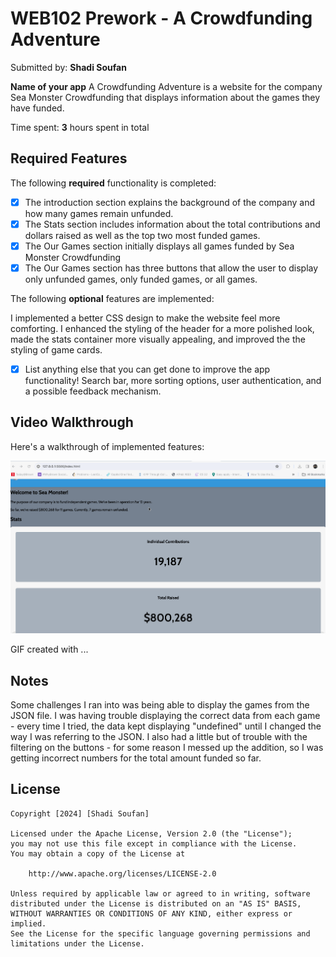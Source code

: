 # WEB102 Prework - **A Crowdfunding Adventure**

Submitted by: **Shadi Soufan**

**Name of your app** A Crowdfunding Adventure is a website for the company Sea Monster Crowdfunding that displays information about the games they have funded.

Time spent: **3** hours spent in total

## Required Features

The following **required** functionality is completed:

- [x] The introduction section explains the background of the company and how many games remain unfunded.
- [x] The Stats section includes information about the total contributions and dollars raised as well as the top two most funded games.
- [x] The Our Games section initially displays all games funded by Sea Monster Crowdfunding
- [x] The Our Games section has three buttons that allow the user to display only unfunded games, only funded games, or all games.

The following **optional** features are implemented:

I implemented a better CSS design to make the website feel more comforting. I enhanced the styling of the header for a more polished look, made the stats container more visually appealing, and improved the the styling of game cards.

- [x] List anything else that you can get done to improve the app functionality!
      Search bar, more sorting options, user authentication, and a possible feedback mechanism.

## Video Walkthrough

Here's a walkthrough of implemented features:

<img src='assets/WEB 102.gif' title='Video Walkthrough' width='' alt='Video Walkthrough' />

<!-- Replace this with whatever GIF tool you used! -->

GIF created with ...

<!-- Recommended tools:
[Kap](https://getkap.co/) for macOS
[ScreenToGif](https://www.screentogif.com/) for Windows
[peek](https://github.com/phw/peek) for Linux. -->

## Notes

Some challenges I ran into was being able to display the games from the JSON file. I was having trouble displaying the correct data from each game - every time I tried, the data kept displaying "undefined" until I changed the way I was referring to the JSON. I also had a little but of trouble with the filtering on the buttons - for some reason I messed up the addition, so I was getting incorrect numbers for the total amount funded so far.

## License

    Copyright [2024] [Shadi Soufan]

    Licensed under the Apache License, Version 2.0 (the "License");
    you may not use this file except in compliance with the License.
    You may obtain a copy of the License at

        http://www.apache.org/licenses/LICENSE-2.0

    Unless required by applicable law or agreed to in writing, software
    distributed under the License is distributed on an "AS IS" BASIS,
    WITHOUT WARRANTIES OR CONDITIONS OF ANY KIND, either express or implied.
    See the License for the specific language governing permissions and
    limitations under the License.

